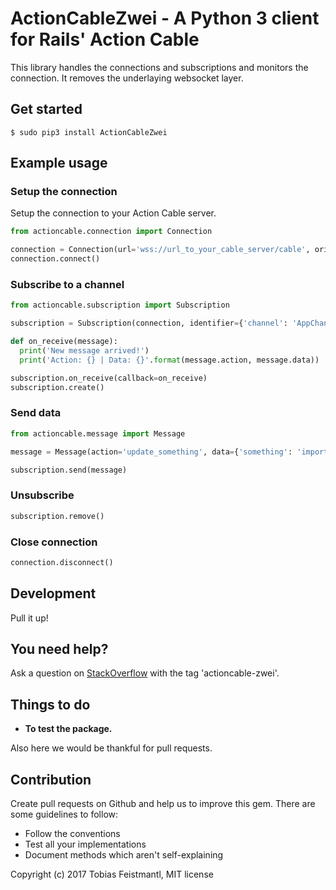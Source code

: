 # ActionCableZwei - A Python 3 client for Rails' Action Cable

This library handles the connections and subscriptions and monitors the connection. It removes the underlaying websocket layer.

## Get started

```
$ sudo pip3 install ActionCableZwei
```

## Example usage

### Setup the connection
Setup the connection to your Action Cable server.

```python
from actioncable.connection import Connection

connection = Connection(url='wss://url_to_your_cable_server/cable', origin='https://url_to_your_cable_server')
connection.connect()
```

### Subscribe to a channel

```python
from actioncable.subscription import Subscription

subscription = Subscription(connection, identifier={'channel': 'AppChannel'})

def on_receive(message):
  print('New message arrived!')
  print('Action: {} | Data: {}'.format(message.action, message.data))

subscription.on_receive(callback=on_receive)
subscription.create()
```

### Send data

```python
from actioncable.message import Message

message = Message(action='update_something', data={'something': 'important'})

subscription.send(message)
```

### Unsubscribe

```python
subscription.remove()
```

### Close connection

```python
connection.disconnect()
```

## Development

Pull it up!

## You need help?

Ask a question on [StackOverflow](https://stackoverflow.com/) with the tag 'actioncable-zwei'.

## Things to do

 * **To test the package.**

Also here we would be thankful for pull requests.

## Contribution

Create pull requests on Github and help us to improve this gem. There are some guidelines to follow:

 * Follow the conventions
 * Test all your implementations
 * Document methods which aren't self-explaining

Copyright (c) 2017 Tobias Feistmantl, MIT license

